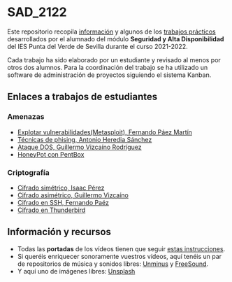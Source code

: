 # SAD_2122
Este repositorio recopila [información](#info) y algunos de los [trabajos prácticos](#trabajos) desarrollados por el alumnado del módulo **Seguridad y Alta Disponibilidad** del IES Punta del Verde de Sevilla durante el curso 2021-2022.

Cada trabajo ha sido elaborado por un estudiante y revisado al menos por otros dos alumnos. Para la coordinación del trabajo se ha utilizado un software de administración de proyectos siguiendo el sistema Kanban.

## <a name="trabajos"></a>Enlaces a trabajos de estudiantes
### Amenazas
- [Explotar vulnerabilidades(Metasploit), Fernando Páez Martín](https://github.com/fernandopaezmartin/SAD_2021--Metasploit)
- [Técnicas de phising, Antonio Heredia Sánchez](https://github.com/antonioherediia/sad_phising)
- [Ataque DOS, Guillermo Vizcaíno Rodríguez](https://github.com/guillevr/Ataque-DDOS)
- [HoneyPot con PentBox](https://github.com/isaacperezb/HoneyPot)
### Criptografía
- [Cifrado simétrico, Isaac Pérez](https://github.com/isaacperezb/Cifrado-Sim-trico)
- [Cifrado asimétrico, Guillermo Vizcaíno](https://github.com/guillevr/Criptografia-cifrado-asimetrico-GPG-y-OpenSSL)
- [Cifrado en SSH, Fernando Paéz](https://github.com/fernandopaezmartin/Criptografia_SSH)
- [Cifrado en Thunderbird](https://github.com/antonioherediia/CifradoConThunderbird)

## <a name="info"></a>Información y recursos

- Todas las **portadas** de los vídeos tienen que seguir [estas instrucciones](https://github.com/jemole/SAD_2122/blob/main/IdentidadGrafica/Portada.md).
- Si queréis enriquecer sonoramente vuestros vídeos, aquí tenéis un par de repositorios de música y sonidos libres: [Unminus](https://www.unminus.com/) y [FreeSound](https://freesound.org/).
- Y aquí uno de imágenes libres: [Unsplash](https://unsplash.com/)
